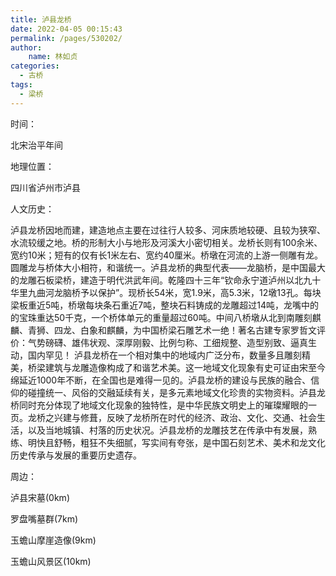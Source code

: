 ```yaml
---
title: 泸县龙桥
date: 2022-04-05 00:15:43
permalink: /pages/530202/
author:
    name: 林如贞
categories:
  - 古桥
tags:
  - 梁桥 
---
```

时间：

北宋治平年间

地理位置：

四川省泸州市泸县

人文历史：

泸县龙桥因地而建，建造地点主要在过往行人较多、河床质地较硬、且较为狭窄、水流较缓之地。桥的形制大小与地形及河溪大小密切相关。龙桥长则有100余米、宽约10米；短有的仅有长1米左右、宽约40厘米。桥墩在河流的上游一侧雕有龙。圆雕龙与桥体大小相符，和谐统一。泸县龙桥的典型代表——龙脑桥，是中国最大的龙雕石板梁桥，建造于明代洪武年间。乾隆四十三年“钦命永宁道泸州以北九十华里九曲河龙脑桥予以保护”。现桥长54米，宽1.9米，高5.3米，12墩13孔。每块梁板重近5吨，桥墩每块条石重近7吨，整块石料铸成的龙雕超过14吨，龙嘴中的的宝珠重达50千克，一个桥体单元的重量超过60吨。中间八桥墩从北到南雕刻麒麟、青狮、四龙、白象和麒麟，为中国桥梁石雕艺术一绝！著名古建专家罗哲文评价：气势磅礴、雄伟状观、深厚刚毅、比例匀称、工细规整、造型别致、逼真生动，国内罕见！ 泸县龙桥在一个相对集中的地域内广泛分布，数量多且雕刻精美，桥梁建筑与龙雕造像构成了和谐艺术美。这一地域文化现象有史可证由宋至今绵延近1000年不断，在全国也是难得一见的。泸县龙桥的建设与民族的融合、信仰的碰撞统一、风俗的交融延续有关，是多元素地域文化珍贵的实物资料。泸县龙桥同时充分体现了地域文化现象的独特性，是中华民族文明史上的璀璨耀眼的一页。龙桥之兴建与修葺，反映了龙桥所在时代的经济、政治、文化、交通、社会生活，以及当地城镇、村落的历史状况。泸县龙桥的龙雕技艺在传承中有发展，熟练、明快且舒畅，粗狂不失细腻，写实间有夸张，是中国石刻艺术、美术和龙文化历史传承与发展的重要历史遗存。

周边：

泸县宋墓(0km)

罗盘嘴墓群(7km)

玉蟾山摩崖造像(9km)

玉蟾山风景区(10km)
